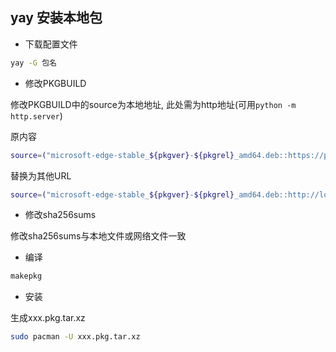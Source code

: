 <!--
 * @Description: 
 * @Version: 1.0
 * @Author: DaLao
 * @Email: dalao@xxx.com
 * @Date: 2022-01-17 01:47:56
 * @LastEditors: dalao
 * @LastEditTime: 2022-04-01 22:39:54
-->


## yay 安装本地包


- 下载配置文件

```sh
yay -G 包名
```

- 修改PKGBUILD

修改PKGBUILD中的source为本地地址, 此处需为http地址(可用`python -m http.server`)

原内容

```sh
source=("microsoft-edge-stable_${pkgver}-${pkgrel}_amd64.deb::https://packages.microsoft.com/repos/edge/pool/main/m/microsoft-edge-stable/microsoft-edge-stable_${pkgver}-${pkgrel}_amd64.deb")
```

替换为其他URL

```sh
source=("microsoft-edge-stable_${pkgver}-${pkgrel}_amd64.deb::http://localhost:8000/microsoft-edge-stable_96.0.1054.62-1_amd64.deb")
```

- 修改sha256sums

修改sha256sums与本地文件或网络文件一致


- 编译

```sh
makepkg
```

- 安装

生成xxx.pkg.tar.xz

```sh
sudo pacman -U xxx.pkg.tar.xz
```